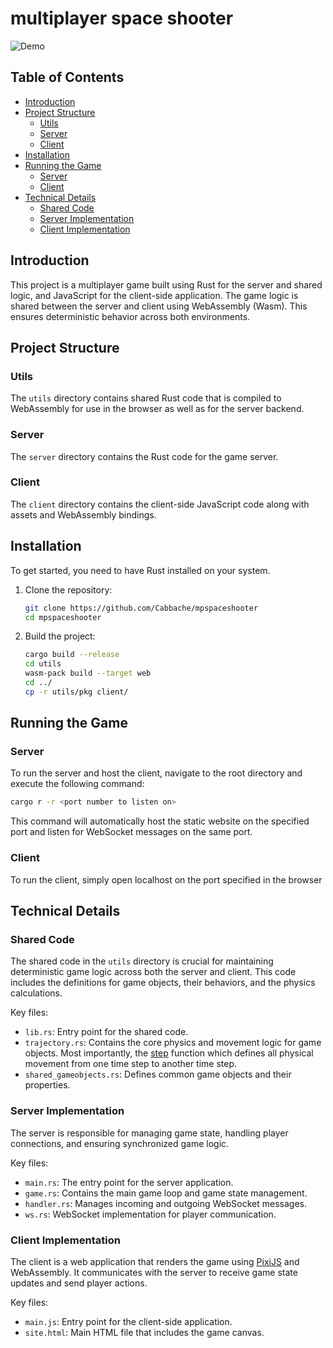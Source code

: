 # multiplayer space shooter

![Demo](https://cabbache.github.io/mpss.gif)

## Table of Contents
- [Introduction](#introduction)
- [Project Structure](#project-structure)
  - [Utils](#utils)
  - [Server](#server)
  - [Client](#client)
- [Installation](#installation)
- [Running the Game](#running-the-game)
  - [Server](#server)
  - [Client](#client)
- [Technical Details](#technical-details)
  - [Shared Code](#shared-code)
  - [Server Implementation](#server-implementation)
  - [Client Implementation](#client-implementation)

## Introduction
This project is a multiplayer game built using Rust for the server and shared logic, and JavaScript for the client-side application. The game logic is shared between the server and client using WebAssembly (Wasm). This ensures deterministic behavior across both environments.

## Project Structure

### Utils
The `utils` directory contains shared Rust code that is compiled to WebAssembly for use in the browser as well as for the server backend.

### Server
The `server` directory contains the Rust code for the game server.

### Client
The `client` directory contains the client-side JavaScript code along with assets and WebAssembly bindings.

## Installation
To get started, you need to have Rust installed on your system.

1. Clone the repository:

   ```bash
   git clone https://github.com/Cabbache/mpspaceshooter
   cd mpspaceshooter
   ```

2. Build the project:

   ```bash
   cargo build --release
   cd utils
   wasm-pack build --target web
   cd ../
   cp -r utils/pkg client/
   ```

## Running the Game

### Server
To run the server and host the client, navigate to the root directory and execute the following command:

```bash
cargo r -r <port number to listen on>
```

This command will automatically host the static website on the specified port and listen for WebSocket messages on the same port.

### Client
To run the client, simply open localhost on the port specified in the browser

## Technical Details

### Shared Code
The shared code in the `utils` directory is crucial for maintaining deterministic game logic across both the server and client. This code includes the definitions for game objects, their behaviors, and the physics calculations.

Key files:
- `lib.rs`: Entry point for the shared code.
- `trajectory.rs`: Contains the core physics and movement logic for game objects. Most importantly, the [step](https://github.com/Cabbache/mpspaceshooter/blob/100faf577b112c930278113d5927afec67aec0b6/utils/src/trajectory.rs#L334) function which defines all physical movement from one time step to another time step.
- `shared_gameobjects.rs`: Defines common game objects and their properties.

### Server Implementation
The server is responsible for managing game state, handling player connections, and ensuring synchronized game logic.

Key files:
- `main.rs`: The entry point for the server application.
- `game.rs`: Contains the main game loop and game state management.
- `handler.rs`: Manages incoming and outgoing WebSocket messages.
- `ws.rs`: WebSocket implementation for player communication.

### Client Implementation
The client is a web application that renders the game using [PixiJS](https://pixijs.com/) and WebAssembly. It communicates with the server to receive game state updates and send player actions.

Key files:
- `main.js`: Entry point for the client-side application.
- `site.html`: Main HTML file that includes the game canvas.

